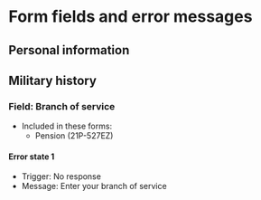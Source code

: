 # Form fields and error messages

## Personal information


## Military history

### Field: Branch of service

- Included in these forms:
  - Pension (21P-527EZ) 

#### Error state 1
- Trigger: No response
- Message: Enter your branch of service


